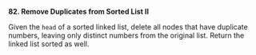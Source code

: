 **82. Remove Duplicates from Sorted List II**

Given the `head` of a sorted linked list, delete all nodes that have duplicate numbers, leaving only distinct numbers from the original list. Return the linked list sorted as well.